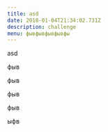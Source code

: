 ```yaml
---
title: asd
date: 2018-01-04T21:34:02.731Z
description: challenge
menu: фывфывфывфывфы
---
```

asd

фыв

фыв

фыв

фыв

ыфв
